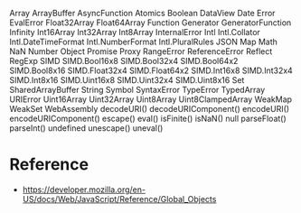 Array
ArrayBuffer
AsyncFunction
Atomics
Boolean
DataView
Date
Error
EvalError
Float32Array
Float64Array
Function
Generator
GeneratorFunction
Infinity
Int16Array
Int32Array
Int8Array
InternalError
Intl
Intl.Collator
Intl.DateTimeFormat
Intl.NumberFormat
Intl.PluralRules
JSON
Map
Math
NaN
Number
Object
Promise
Proxy
RangeError
ReferenceError
Reflect
RegExp
SIMD
SIMD.Bool16x8
SIMD.Bool32x4
SIMD.Bool64x2
SIMD.Bool8x16
SIMD.Float32x4
SIMD.Float64x2
SIMD.Int16x8
SIMD.Int32x4
SIMD.Int8x16
SIMD.Uint16x8
SIMD.Uint32x4
SIMD.Uint8x16
Set
SharedArrayBuffer
String
Symbol
SyntaxError
TypeError
TypedArray
URIError
Uint16Array
Uint32Array
Uint8Array
Uint8ClampedArray
WeakMap
WeakSet
WebAssembly
decodeURI()
decodeURIComponent()
encodeURI()
encodeURIComponent()
escape()
eval()
isFinite()
isNaN()
null
parseFloat()
parseInt()
undefined
unescape()
uneval()

# Reference
* https://developer.mozilla.org/en-US/docs/Web/JavaScript/Reference/Global_Objects